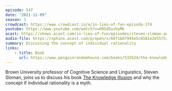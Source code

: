 ```yaml
---
episode: 547
date: "2021-11-09"
season: 3
crowdcast: https://www.crowdcast.io/e/in-lieu-of-fun-episode-174
youtube: https://www.youtube.com/watch?v=H9Sd5uzhyMk
acast: https://shows.acast.com/in-lieu-of-fun/episodes/steven-sloman-and-the-knowledge-illusion
audio-file: https://sphinx.acast.com/p/open/s/6071b87945e5c6581e2e5575/e/61957ee8cb3c660012e41d77/media.mp3
summary: Discussing the concept of individual rationality
links:
    - title: Book
      url: https://www.penguinrandomhouse.com/books/533524/the-knowledge-illusion-by-steven-sloman-and-philip-fernbach/
---
```

Brown University professor of Cognitive Science and Linguistics, Steven Sloman, joins us to discuss his book [The Knowledge Illusion][book] and why the concept if individual rationality is a myth.

[book]: https://www.penguinrandomhouse.com/books/533524/the-knowledge-illusion-by-steven-sloman-and-philip-fernbach/
